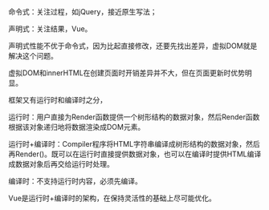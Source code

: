 命令式：关注过程，如jQuery，接近原生写法；

声明式：关注结果，Vue。

声明式性能不优于命令式，因为比起直接修改，还要先找出差异，虚拟DOM就是解决这个问题。

虚拟DOM和innerHTML在创建页面时开销差异并不大，但在页面更新时优势明显。



框架又有运行时和编译时之分，

运行时：用户直接为Render函数提供一个树形结构的数据对象，然后Render函数根据该对象递归地将数据渲染成DOM元素。

运行时+编译时：Compiler程序将HTML字符串编译成树形结构的数据对象，然后再Render()。既可以在运行时直接提供数据对象，也可以在编译时提供HTML编译成数据对象后再交给运行时处理。

编译时：不支持运行时内容，必须先编译。

Vue是运行时+编译时的架构，在保持灵活性的基础上尽可能优化。

